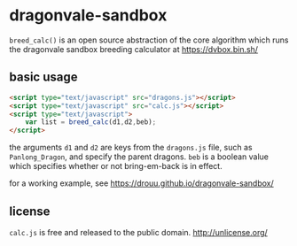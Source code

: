 # dragonvale-sandbox

`breed_calc()` is an open source abstraction of the core algorithm which runs the dragonvale sandbox breeding calculator at https://dvbox.bin.sh/

## basic usage

```html
<script type="text/javascript" src="dragons.js"></script>
<script type="text/javascript" src="calc.js"></script>
<script type="text/javascript">
    var list = breed_calc(d1,d2,beb);
</script>
```

the arguments `d1` and `d2` are keys from the `dragons.js` file, such as `Panlong_Dragon`, and specify the parent dragons.  `beb` is a boolean value which specifies whether or not bring-em-back is in effect.

for a working example, see https://drouu.github.io/dragonvale-sandbox/

## license

`calc.js` is free and released to the public domain.  http://unlicense.org/
